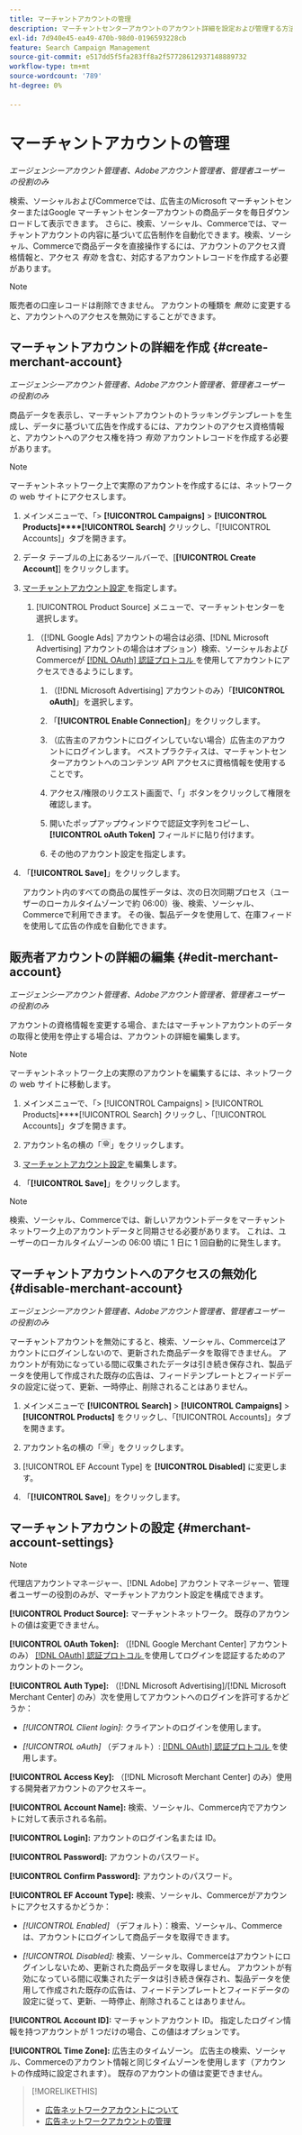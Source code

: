 ```yaml
---
title: マーチャントアカウントの管理
description: マーチャントセンターアカウントのアカウント詳細を設定および管理する方法について説明します。
exl-id: 7d940e45-ea49-470b-98d0-0196593228cb
feature: Search Campaign Management
source-git-commit: e517dd5f5fa283ff8a2f57728612937148889732
workflow-type: tm+mt
source-wordcount: '789'
ht-degree: 0%

---
```


# マーチャントアカウントの管理

*エージェンシーアカウント管理者、Adobeアカウント管理者、管理者ユーザーの役割のみ*

検索、ソーシャルおよびCommerceでは、広告主のMicrosoft マーチャントセンターまたはGoogle マーチャントセンターアカウントの商品データを毎日ダウンロードして表示できます。 さらに、検索、ソーシャル、Commerceでは、マーチャントアカウントの内容に基づいて広告制作を自動化できます。検索、ソーシャル、Commerceで商品データを直接操作するには、アカウントのアクセス資格情報と、アクセス *有効* を含む、対応するアカウントレコードを作成する必要があります。

>[!NOTE]
>
>販売者の口座レコードは削除できません。 アカウントの種類を *無効* に変更すると、アカウントへのアクセスを無効にすることができます。

## マーチャントアカウントの詳細を作成 {#create-merchant-account}

*エージェンシーアカウント管理者、Adobeアカウント管理者、管理者ユーザーの役割のみ*

商品データを表示し、マーチャントアカウントのトラッキングテンプレートを生成し、データに基づいて広告を作成するには、アカウントのアクセス資格情報と、アカウントへのアクセス権を持つ *有効* アカウントレコードを作成する必要があります。

>[!NOTE]
>
>マーチャントネットワーク上で実際のアカウントを作成するには、ネットワークの web サイトにアクセスします。

1. メインメニューで、「\> **[!UICONTROL Campaigns]** \> **[!UICONTROL Products]****[!UICONTROL Search]** クリックし、「[!UICONTROL Accounts]」タブを開きます。

1. データ テーブルの上にあるツールバーで、[**[!UICONTROL Create Account]**] をクリックします。

1. [ マーチャントアカウント設定 ](#merchant-account-settings) を指定します。

   1. [!UICONTROL Product Source] メニューで、マーチャントセンターを選択します。

   <!--

   1. ([!DNL Meta Ads] accounts only) Log in to the [!DNL Meta Ads] account.

   And are there additional steps just for Meta? If so, create a separate procedure for it.
   
   -->

   1. （[!DNL Google Ads] アカウントの場合は必須、[!DNL Microsoft Advertising] アカウントの場合はオプション）検索、ソーシャルおよびCommerceが [[!DNL OAuth]  認証プロトコル ](https://oauth.net/2/) を使用してアカウントにアクセスできるようにします。

      1. （[!DNL Microsoft Advertising] アカウントのみ）「**[!UICONTROL oAuth]**」を選択します。

      1. 「**[!UICONTROL Enable Connection]**」をクリックします。

      1. （広告主のアカウントにログインしていない場合）広告主のアカウントにログインします。 ベストプラクティスは、マーチャントセンターアカウントへのコンテンツ API アクセスに資格情報を使用することです。

      1. アクセス/権限のリクエスト画面で、「」ボタンをクリックして権限を確認します。

      1. 開いたポップアップウィンドウで認証文字列をコピーし、**[!UICONTROL oAuth Token]** フィールドに貼り付けます。

      1. その他のアカウント設定を指定します。

1. 「**[!UICONTROL Save]**」をクリックします。

   アカウント内のすべての商品の属性データは、次の日次同期プロセス（ユーザーのローカルタイムゾーンで約 06:00）後、検索、ソーシャル、Commerceで利用できます。 その後、製品データを使用して、在庫フィードを使用して広告の作成を自動化できます。

## 販売者アカウントの詳細の編集 {#edit-merchant-account}

*エージェンシーアカウント管理者、Adobeアカウント管理者、管理者ユーザーの役割のみ*

アカウントの資格情報を変更する場合、またはマーチャントアカウントのデータの取得と使用を停止する場合は、アカウントの詳細を編集します。

>[!NOTE]
>
>マーチャントネットワーク上の実際のアカウントを編集するには、ネットワークの web サイトに移動します。

1. メインメニューで、「\> [!UICONTROL Campaigns] \> [!UICONTROL Products]****[!UICONTROL Search] クリックし、「[!UICONTROL Accounts]」タブを開きます。

1. アカウント名の横の「![ 設定を表示/編集 ](/help/search-social-commerce/assets/settings.png " 設定を表示/編集 ")」をクリックします。

1. [ マーチャントアカウント設定 ](#merchant-account-settings) を編集します。

1. 「**[!UICONTROL Save]**」をクリックします。

>[!NOTE]
>
>検索、ソーシャル、Commerceでは、新しいアカウントデータをマーチャントネットワーク上のアカウントデータと同期させる必要があります。 これは、ユーザーのローカルタイムゾーンの 06:00 頃に 1 日に 1 回自動的に発生します。

## マーチャントアカウントへのアクセスの無効化 {#disable-merchant-account}

*エージェンシーアカウント管理者、Adobeアカウント管理者、管理者ユーザーの役割のみ*

マーチャントアカウントを無効にすると、検索、ソーシャル、Commerceはアカウントにログインしないので、更新された商品データを取得できません。 アカウントが有効になっている間に収集されたデータは引き続き保存され、製品データを使用して作成された既存の広告は、フィードテンプレートとフィードデータの設定に従って、更新、一時停止、削除されることはありません。

1. メインメニューで **[!UICONTROL Search]** \> **[!UICONTROL Campaigns]** \> **[!UICONTROL Products]** をクリックし、「[!UICONTROL Accounts]」タブを開きます。

1. アカウント名の横の「![ 設定を表示/編集 ](/help/search-social-commerce/assets/settings.png " 設定を表示/編集 ")」をクリックします。

1. [!UICONTROL EF Account Type] を **[!UICONTROL Disabled]** に変更します。

1. 「**[!UICONTROL Save]**」をクリックします。

## マーチャントアカウントの設定 {#merchant-account-settings}

>[!NOTE]
>
>代理店アカウントマネージャー、[!DNL Adobe] アカウントマネージャー、管理者ユーザーの役割のみが、マーチャントアカウント設定を構成できます。

**[!UICONTROL Product Source]:** マーチャントネットワーク。 既存のアカウントの値は変更できません。

**[!UICONTROL OAuth Token]:** （[!DNL Google Merchant Center] アカウントのみ） [[!DNL OAuth]  認証プロトコル ](https://oauth.net/2/) を使用してログインを認証するためのアカウントのトークン。

**[!UICONTROL Auth Type]:** （[!DNL Microsoft Advertising]/[!DNL Microsoft Merchant Center] のみ）次を使用してアカウントへのログインを許可するかどうか：

* *[!UICONTROL Client login]:* クライアントのログインを使用します。

* *[!UICONTROL oAuth]* （デフォルト）: [[!DNL OAuth]  認証プロトコル ](https://oauth.net/2/) を使用します。

**[!UICONTROL Access Key]:** （[!DNL Microsoft Merchant Center] のみ）使用する開発者アカウントのアクセスキー。

**[!UICONTROL Account Name]:** 検索、ソーシャル、Commerce内でアカウントに対して表示される名前。

**[!UICONTROL Login]:** アカウントのログイン名または ID。

**[!UICONTROL Password]:** アカウントのパスワード。

**[!UICONTROL Confirm Password]:** アカウントのパスワード。

**[!UICONTROL EF Account Type]:** 検索、ソーシャル、Commerceがアカウントにアクセスするかどうか：

* *[!UICONTROL Enabled]* （デフォルト）：検索、ソーシャル、Commerceは、アカウントにログインして商品データを取得できます。

* *[!UICONTROL Disabled]:* 検索、ソーシャル、Commerceはアカウントにログインしないため、更新された商品データを取得しません。 アカウントが有効になっている間に収集されたデータは引き続き保存され、製品データを使用して作成された既存の広告は、フィードテンプレートとフィードデータの設定に従って、更新、一時停止、削除されることはありません。

**[!UICONTROL Account ID]:** マーチャントアカウント ID。 指定したログイン情報を持つアカウントが 1 つだけの場合、この値はオプションです。

**[!UICONTROL Time Zone]:** 広告主のタイムゾーン。 広告主の検索、ソーシャル、Commerceのアカウント情報と同じタイムゾーンを使用します（アカウントの作成時に設定されます）。 既存のアカウントの値は変更できません。

>[!MORELIKETHIS]
>
>* [ 広告ネットワークアカウントについて ](ad-network-account-about.md)
>* [ 広告ネットワークアカウントの管理 ](ad-network-account-manage.md)
